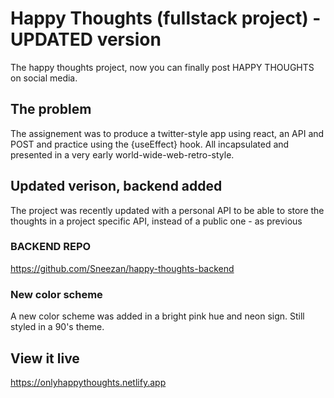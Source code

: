 # Happy Thoughts (fullstack project) - UPDATED version
The happy thoughts project, now you can finally post HAPPY THOUGHTS
on social media. 

## The problem
The assignement was to produce a twitter-style app using react, an API and POST and practice using the {useEffect} hook. 
All incapsulated and presented in a very early world-wide-web-retro-style. 

## Updated verison, backend added
The project was recently updated with a personal API to 
be able to store the thoughts in a project specific API, instead
of a public one - as previous 

### BACKEND REPO
https://github.com/Sneezan/happy-thoughts-backend

### New color scheme
A new color scheme was added in a bright pink hue and neon sign.
Still styled in a 90's theme.  

## View it live
https://onlyhappythoughts.netlify.app